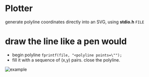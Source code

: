 # Plotter

generate polyline coordinates directly into an SVG, using __stdio.h__ `FILE`

# draw the line like a pen would

* begin polyline `fprintf(file, "<polyline points=\"");`
* fill it with a sequence of (x,y) pairs. close the polyline.

![example](https://cdn.rawgit.com/robbykraft/SVG/master/00-randomwalker/out/random_walker.svg)